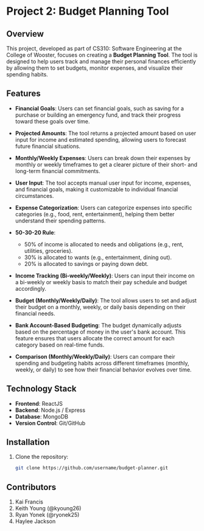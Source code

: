 # Project 2: Budget Planning Tool

## Overview
This project, developed as part of CS310: Software Engineering at the College of Wooster, focuses on creating a **Budget Planning Tool**. The tool is designed to help users track and manage their personal finances efficiently by allowing them to set budgets, monitor expenses, and visualize their spending habits.

## Features
- **Financial Goals**: Users can set financial goals, such as saving for a purchase or building an emergency fund, and track their progress toward these goals over time.
  
- **Projected Amounts**: The tool returns a projected amount based on user input for income and estimated spending, allowing users to forecast future financial situations.

- **Monthly/Weekly Expenses**: Users can break down their expenses by monthly or weekly timeframes to get a clearer picture of their short- and long-term financial commitments.

- **User Input**: The tool accepts manual user input for income, expenses, and financial goals, making it customizable to individual financial circumstances.

- **Expense Categorization**: Users can categorize expenses into specific categories (e.g., food, rent, entertainment), helping them better understand their spending patterns.

- **50-30-20 Rule**:
  - 50% of income is allocated to needs and obligations (e.g., rent, utilities, groceries).
  - 30% is allocated to wants (e.g., entertainment, dining out).
  - 20% is allocated to savings or paying down debt.

- **Income Tracking (Bi-weekly/Weekly)**: Users can input their income on a bi-weekly or weekly basis to match their pay schedule and budget accordingly.

- **Budget (Monthly/Weekly/Daily)**: The tool allows users to set and adjust their budget on a monthly, weekly, or daily basis depending on their financial needs.

- **Bank Account-Based Budgeting**: The budget dynamically adjusts based on the percentage of money in the user's bank account. This feature ensures that users allocate the correct amount for each category based on real-time funds.

- **Comparison (Monthly/Weekly/Daily)**: Users can compare their spending and budgeting habits across different timeframes (monthly, weekly, or daily) to see how their financial behavior evolves over time.

## Technology Stack
- **Frontend**: ReactJS
- **Backend**: Node.js / Express
- **Database**: MongoDB
- **Version Control**: Git/GitHub

## Installation
1. Clone the repository:
   ```bash
   git clone https://github.com/username/budget-planner.git

## Contributors
1. Kai Francis
2. Keith Young (@kyoung26)
3. Ryan Yonek (@ryonek25)
4. Haylee Jackson
